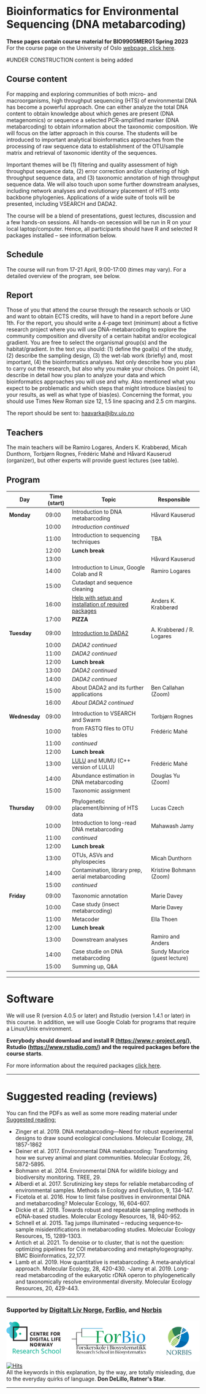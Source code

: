 # Bioinformatics for Environmental Sequencing (DNA metabarcoding)
**These pages contain course material for BIO9905MERG1 Spring 2023**  
For the course page on the University of Oslo [webpage, click here](https://www.uio.no/studier/emner/matnat/ibv/BIO9905MERG1/).

#UNDER CONSTRUCTION
content is being added

## Course content
For mapping and exploring communities of both micro- and macroorganisms, high throughput sequencing (HTS) of environmental DNA has become a powerful approach. One can either analyze the total DNA content to obtain knowledge about which genes are present (DNA metagenomics) or sequence a selected PCR-amplified marker (DNA metabarcoding) to obtain information about the taxonomic composition. We will focus on the latter approach in this course. The students will be introduced to important analytical bioinformatics approaches from the processing of raw sequence data to establishment of the OTU/sample matrix and retrieval of taxonomic identity of the sequences.

Important themes will be (1) filtering and quality assessment of high throughput sequence data, (2) error correction and/or clustering of high throughput sequence data, and (3) taxonomic annotation of high throughput sequence data. We will also touch upon some further downstream analyses, including network analyses and evolutionary placement of HTS onto backbone phylogenies. Applications of a wide suite of tools will be presented, including VSEARCH and DADA2.

The course will be a blend of presentations, guest lectures, discussion and a few hands-on sessions. All hands-on secession will be run in R on your local laptop/computer. Hence, all participants should have R and selected R packages installed – see information below.

## Schedule

The course will run from 17-21 April, 9:00-17:00 (times may vary). For a detailed overview of the program, see below.

## Report
Those of you that attend the course through the research schools or UiO and want to obtain ECTS credits, will have to hand in a report before June 1th.
For the report, you should write a 4-page text (minimum) about a fictive research project where you will use DNA-metabarcoding to explore the community composition and diversity of a certain habitat and/or ecological gradient. You are free to select the organismal group(s) and the habitat/gradient. In the text you should: (1) define the goal(s) of the study, (2) describe the sampling design, (3) the wet-lab work (briefly) and, most important, (4) the bioinformatics analyses. Not only describe how you plan to carry out the research, but also why you make your choices. On point (4), describe in detail how you plan to analyze your data and which bioinformatics approaches you will use and why. Also mentioned what you expect to be problematic and which steps that might introduce bias(es) to your results, as well as what type of bias(es). Concerning the format, you should use Times New Roman size 12, 1.5 line spacing and 2.5 cm margins.

The report should be sent to: haavarka@ibv.uio.no

## Teachers
The main teachers will be Ramiro Logares, Anders K. Krabberød, Micah Dunthorn, Torbjørn Rognes, Frédéric Mahé and Håvard Kauserud (organizer), but other experts will provide guest lectures (see table).



## Program

| Day           | Time (start) | Topic                                                                                             | Responsible                   |
| ------------- | ------------ | ------------------------------------------------------------------------------------------------- | ----------------------------- |
| **Monday**    | 09:00        | Introduction to DNA metabarcoding              | Håvard Kauserud               |
|               | 10:00        | *Introduction continued*                                                                          |                               |
|               | 11:00        | Introduction to sequencing techniques                    | TBA                           |
|               | 12:00        | **Lunch break**                                                                                   |                               |
|               | 13:00        |                                                                                                   | Håvard Kauserud               |
|               | 14:00        | Introduction to Linux, Google Colab and R                                                         | Ramiro Logares                |
|               | 15:00        | Cutadapt and sequence cleaning                                                                    |                               |
|               | 16:00        | [Help with setup and installation of required packages](Setup)                                    | Anders K. Krabberød           |
|               | 17:00        | **PIZZA**                                                                                         |                               |
|               |              |                                                                                                   |                               |
| **Tuesday**   | 09:00        | [Introduction to DADA2](Dada2_Pipeline)                                                           | A. Krabberød / R. Logares     |
|               | 10:00        | *DADA2 continued*                                                                                 |                               |
|               | 11:00        | *DADA2 continued*                                                                                 |                               |
|               | 12:00        | **Lunch break**                                                                                   |                               |
|               | 13:00        | *DADA2 continued*                                                                                 |                               |
|               | 14:00        | *DADA2 continued*                                                                                 |                               |
|               | 15:00        | About DADA2 and its further applications                                                          | Ben Callahan (Zoom)           |
|               | 16:00        | *About DADA2 continued*                                                                           |                               |
|               |              |                                                                                                   |                               |
| **Wednesday** | 09:00        | Introduction to VSEARCH and Swarm                                                                 | Torbjørn Rognes               |
|               | 10:00        | from FASTQ files to OTU tables                                                                    | Frédéric Mahé                 |
|               | 11:00        | *continued*                                                                                       |                               |
|               | 12:00        | **Lunch break**                                                                                   |                               |
|               | 13:00        | [LULU](https://github.com/frederic-mahe/BIO9905MERG1_lulu_seminar) and MUMU (C++ version of LULU) | Frédéric Mahé                 |
|               | 14:00        | Abundance estimation in DNA metabarcoding                                                         | Douglas Yu (Zoom)             |
|               | 15:00        | Taxonomic assignment                                                                              |                               |
|               |              |                                                                                                   |                               |
| **Thursday**  | 09:00        | Phylogenetic placement/binning of HTS data                                                        | Lucas Czech                   |
|               | 10:00        | Introduction to long-read DNA metabarcoding                                                       | Mahawash Jamy                 |
|               | 11:00        | *continued*                                                                                       |                               |
|               | 12:00        | **Lunch break**                                                                                   |                               |
|               | 13:00        | OTUs, ASVs and phylospecies                                                                       | Micah Dunthorn                |
|               | 14:00        | Contamination, library prep, aerial metabarcoding                                                 | Kristine Bohmann (Zoom)       |
|               | 15:00        | *continued*                                                                                       |                               |
|               |              |                                                                                                   |                               |
| **Friday**    | 09:00        | Taxonomic annotation                                                                              | Marie Davey                   |
|               | 10:00        | Case study (insect metabarcoding)                                                                 | Marie Davey                   |
|               | 11:00        | Metacoder                                                                                         | Ella Thoen                    |
|               | 12:00        | **Lunch break**                                                                                   |                               |
|               | 13:00        | Downstream analyses                                                                               | Ramiro  and Anders            |
|               | 14:00        | Case studie on DNA metabarcoding                                                                  | Sundy Maurice (guest lecture) |
|               | 15:00        | Summing up, Q&A                                                                                   |                               |


---
# Software
We will use R (version 4.0.5 or later) and Rstudio (version 1.4.1 or later) in this course. In addition, we will use Google Colab for programs that require a Linux/Unix environment.

**Everybody should download and install R (https://www.r-project.org/), Rstudio (https://www.rstudio.com/) and the required packages before the course starts**.

For more information about the required packages [click here](Setup/).

---


# Suggested reading (reviews)
You can find the PDFs as well as some more reading material under  [Suggested reading:](Suggested_reading/)
- Zinger et al. 2019. DNA metabarcoding—Need for robust experimental designs to draw sound ecological conclusions. Molecular Ecology, 28, 1857-1862
- Deiner et al. 2017. Environmental DNA metabarcoding: Transforming how we survey animal and plant communities. Molecular Ecology, 26, 5872-5895.
- Bohmann et al. 2014. Environmental DNA for wildlife biology and biodiversity monitoring. TREE, 29.
- Alberdi et al. 2017. Scrutinizing key steps for reliable metabarcoding of environmental samples. Methods in Ecology and Evolution, 9, 134-147.
- Ficetola et al. 2016. How to limit false positives in environmental DNA and metabarcoding? Molecular Ecology, 16, 604-607.
- Dickie et al. 2018. Towards robust and repeatable sampling methods in eDNA-based studies. Molecular Ecology Resources, 18, 940-952.
- Schnell et al. 2015. Tag jumps illuminated – reducing sequence‐to‐sample misidentifications in metabarcoding studies. Molecular Ecology Resources, 15, 1289-1303.
- Antich et al. 2021. To denoise or to cluster, that is not the question: optimizing pipelines for COI metabarcoding and metaphylogeography. BMC Bioinformatics, 22,177.
- Lamb et al. 2019. How quantitative is metabarcoding: A meta‐analytical approach. Molecular Ecology, 28, 420-430.
 -Jamy et al. 2019. Long-read metabarcoding of the eukaryotic rDNA operon to phylogenetically and taxonomically resolve environmental diversity. Molecular Ecology Resources, 20, 429-443.
 ----
### Supported by [Digitalt Liv Norge](https://www.digitallifenorway.org/), [ForBio](https://www.forbio.uio.no/), and [Norbis](https://norbis.w.uib.no/)
![](images/2023/04/Artboard2x.png)  
[![Hits](https://hits.seeyoufarm.com/api/count/incr/badge.svg?url=https%3A%2F%2Fgithub.com%2Fkrabberod%2FBIO9905MERG1_V23&count_bg=%2379C83D&title_bg=%23555555&icon=&icon_color=%23E7E7E7&title=hits&edge_flat=false)](https://hits.seeyoufarm.com)  
All the keywords in this explanation, by the way, are totally misleading, due to the everyday quirks of language. **Don DeLillo, Ratner's Star**.

---
